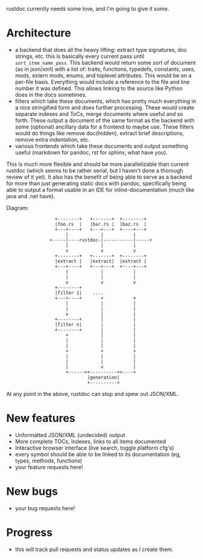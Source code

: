 rustdoc currently needs some love, and I'm going to give it some.

# Architecture

- a backend that does all the heavy lifting: extract type signatures, doc strings, etc. this is basically every current pass until `sort_item_name_pass`. This backend would return some sort of document (as in json/xml) with a list of: traits, functions, typedefs, constants, uses, mods, extern mods, enums, and toplevel attributes. This would be on a per-file basis. Everything would include a reference to the file and line number it was defined. This allows linking to the source like Python does in the docs sometimes.
- filters which take these documents, which has pretty much everything in a nice stringified form and does further processing. These would create separate indexes and ToCs, merge documents where useful and so forth. These output a document of the same format as the backend with some (optional) ancillary data for a frontend to maybe use. These filters would do things like remove doc(hidden), extract brief descriptions, remove extra indentation, etc.
- various frontends which take these documents and output something useful (markdown for pandoc, rst for sphinx, what have you).

This is much more flexible and should be more parallelizable than current rustdoc (which seems to be rather serial, but I haven't done a thorough review of it yet). It also has the benefit of being able to serve as a backend for more than just generating static docs with pandoc, specifically being able to output a format usable in an IDE for inline-documentation (much like java and .net have).

Diagram:

```
                  +--------+   +-------+  +--------+
                  |foo.rs  |   |bar.rs |  |baz.rs  |
                  +---+----+   +---+---+  +----+---+
                      |            |           |
                +-----|----rustdoc-|-----------|-----+
                      |            |           |
                      v            v           v
                  +--------+   +-------+  +--------+
                  |extract |   |extract|  |extract |
                  +---+----+   +---+---+  +----+---+
                      |            |           |
                      |            |           |
                      v            v           v
                  +--------+
                  |filter 1|    ....
                  +---+----+       +           +
                      |            |           |
                      |            |           |
                      v            |           |
                  +--------+       |           |
                  |filter n|       |           |
                  +--------+       |           |
                      +            |           |
                      |            |           |
                      |            |           |
                      +            +           +
                      |            |           |
                      |            |           |
                      |            v           |
                      +------>+----------+<----+
                              |generation|
                              +----------+
```

At any point in the above, rustdoc can stop and spew out JSON/XML.

# New features

- Unformatted JSON/XML (undecided) output
- More complete TOCs, indexes, links to all items documented
- Interactive browser interface (live search, toggle platform cfg's)
- every symbol should be able to be linked to its documentation (eg, types, methods, functions)
- your feature requests here!

# New bugs

- your bug requests here!

# Progress

- this will track pull requests and status updates as I create them.
